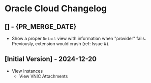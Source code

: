 # Oracle Cloud Changelog

## [] - {PR_MERGE_DATE}

- Show a proper `Detail` view with information when "provider" fails. Previously, extension would crash (ref: Issue #).

## [Initial Version] - 2024-12-20

- View Instances
    - View VNIC Attachments